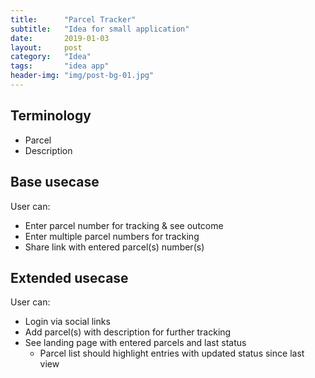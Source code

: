 ```yaml
---
title:      "Parcel Tracker"
subtitle:   "Idea for small application"
date:       2019-01-03
layout:     post
category: 	"Idea"
tags:		"idea app"
header-img: "img/post-bg-01.jpg"
---
```


## Terminology

* Parcel
* Description

## Base usecase

User can:
* Enter parcel number for tracking & see outcome
* Enter multiple parcel numbers for tracking
* Share link with entered parcel(s) number(s)

## Extended usecase

User can:
* Login via social links
* Add parcel(s) with description for further tracking
* See landing page with entered parcels and last status
	* Parcel list should highlight entries with updated status since last view